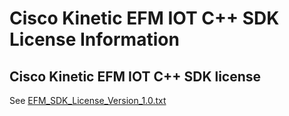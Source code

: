 # Cisco Kinetic EFM IOT C++ SDK License Information

## Cisco Kinetic EFM IOT C++ SDK license

See [EFM_SDK_License_Version_1.0.txt](EFM_SDK_License_Version_1.0.txt)
